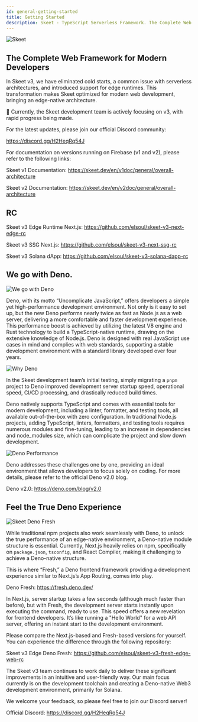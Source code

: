 ```yaml
---
id: general-getting-started
title: Getting Started
description: Skeet - TypeScript Serverless Framework. The Complete Web Framework for Modern Developers.
---
```


![Skeet](https://storage.skeet.dev/ogp.jpg)

## The Complete Web Framework for Modern Developers

In Skeet v3, we have eliminated cold starts, a common issue with serverless architectures, and introduced support for edge runtimes. This transformation makes Skeet optimized for modern web development, bringing an edge-native architecture.

🚧 Currently, the Skeet development team is actively focusing on v3, with rapid progress being made.

For the latest updates, please join our official Discord community:

https://discord.gg/H2HeqRq54J

For documentation on versions running on Firebase (v1 and v2), please refer to the following links:

Skeet v1 Documentation: https://skeet.dev/en/v1doc/general/overall-architecture

Skeet v2 Documentation: https://skeet.dev/en/v2doc/general/overall-architecture

## RC

Skeet v3 Edge Runtime Next.js: https://github.com/elsoul/skeet-v3-next-edge-rc

Skeet v3 SSG Next.js: https://github.com/elsoul/skeet-v3-next-ssg-rc

Skeet v3 Solana dApp: https://github.com/elsoul/skeet-v3-solana-dapp-rc

## We go with Deno.

![We go with Deno](https://storage.skeet.dev/WeGoWithDeno.jpg)

Deno, with its motto “Uncomplicate JavaScript,” offers developers a simple yet high-performance development environment. Not only is it easy to set up, but the new Deno performs nearly twice as fast as Node.js as a web server, delivering a more comfortable and faster development experience. This performance boost is achieved by utilizing the latest V8 engine and Rust technology to build a TypeScript-native runtime, drawing on the extensive knowledge of Node.js. Deno is designed with real JavaScript use cases in mind and complies with web standards, supporting a stable development environment with a standard library developed over four years.

![Why Deno](https://storage.skeet.dev/WhyDeno.jpg)

In the Skeet development team’s initial testing, simply migrating a `pnpm` project to Deno improved development server startup speed, operational speed, CI/CD processing, and drastically reduced build times.

Deno natively supports TypeScript and comes with essential tools for modern development, including a linter, formatter, and testing tools, all available out-of-the-box with zero configuration. In traditional Node.js projects, adding TypeScript, linters, formatters, and testing tools requires numerous modules and fine-tuning, leading to an increase in dependencies and node_modules size, which can complicate the project and slow down development.

![Deno Performance](https://storage.skeet.dev/DenoPerformance.jpg)

Deno addresses these challenges one by one, providing an ideal environment that allows developers to focus solely on coding. For more details, please refer to the official Deno v2.0 blog.

Deno v2.0: https://deno.com/blog/v2.0

## Feel the True Deno Experience

![Skeet Deno Fresh](https://storage.skeet.dev/ogpFresh.jpg)

While traditional npm projects also work seamlessly with Deno, to unlock the true performance of an edge-native environment, a Deno-native module structure is essential. Currently, Next.js heavily relies on npm, specifically on `package.json`, `tsconfig`, and React Compiler, making it challenging to achieve a Deno-native structure.

This is where “Fresh,” a Deno frontend framework providing a development experience similar to Next.js’s App Routing, comes into play.

Deno Fresh: https://fresh.deno.dev/

In Next.js, server startup takes a few seconds (although much faster than before), but with Fresh, the development server starts instantly upon executing the command, ready to use. This speed offers a new revelation for frontend developers. It’s like running a "Hello World" for a web API server, offering an instant start to the development environment.

Please compare the Next.js-based and Fresh-based versions for yourself. You can experience the difference through the following repository:

Skeet v3 Edge Deno Fresh: https://github.com/elsoul/skeet-v3-fresh-edge-web-rc

The Skeet v3 team continues to work daily to deliver these significant improvements in an intuitive and user-friendly way. Our main focus currently is on the development toolchain and creating a Deno-native Web3 development environment, primarily for Solana.

We welcome your feedback, so please feel free to join our Discord server!

Official Discord: https://discord.gg/H2HeqRq54J
